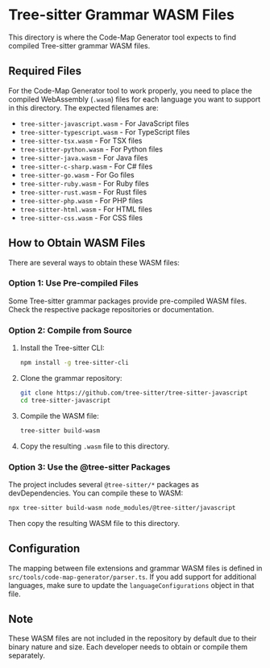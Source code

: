 # Tree-sitter Grammar WASM Files

This directory is where the Code-Map Generator tool expects to find compiled Tree-sitter grammar WASM files.

## Required Files

For the Code-Map Generator tool to work properly, you need to place the compiled WebAssembly (`.wasm`) files for each language you want to support in this directory. The expected filenames are:

- `tree-sitter-javascript.wasm` - For JavaScript files
- `tree-sitter-typescript.wasm` - For TypeScript files
- `tree-sitter-tsx.wasm` - For TSX files
- `tree-sitter-python.wasm` - For Python files
- `tree-sitter-java.wasm` - For Java files
- `tree-sitter-c-sharp.wasm` - For C# files
- `tree-sitter-go.wasm` - For Go files
- `tree-sitter-ruby.wasm` - For Ruby files
- `tree-sitter-rust.wasm` - For Rust files
- `tree-sitter-php.wasm` - For PHP files
- `tree-sitter-html.wasm` - For HTML files
- `tree-sitter-css.wasm` - For CSS files

## How to Obtain WASM Files

There are several ways to obtain these WASM files:

### Option 1: Use Pre-compiled Files

Some Tree-sitter grammar packages provide pre-compiled WASM files. Check the respective package repositories or documentation.

### Option 2: Compile from Source

1. Install the Tree-sitter CLI:
   ```bash
   npm install -g tree-sitter-cli
   ```

2. Clone the grammar repository:
   ```bash
   git clone https://github.com/tree-sitter/tree-sitter-javascript
   cd tree-sitter-javascript
   ```

3. Compile the WASM file:
   ```bash
   tree-sitter build-wasm
   ```

4. Copy the resulting `.wasm` file to this directory.

### Option 3: Use the @tree-sitter Packages

The project includes several `@tree-sitter/*` packages as devDependencies. You can compile these to WASM:

```bash
npx tree-sitter build-wasm node_modules/@tree-sitter/javascript
```

Then copy the resulting WASM file to this directory.

## Configuration

The mapping between file extensions and grammar WASM files is defined in `src/tools/code-map-generator/parser.ts`. If you add support for additional languages, make sure to update the `languageConfigurations` object in that file.

## Note

These WASM files are not included in the repository by default due to their binary nature and size. Each developer needs to obtain or compile them separately.
